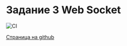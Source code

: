 # Задание 3 Web Socket

![CI](https://github.com/satriks/ahj_webSocket_client_task3/actions/workflows/web.yml/badge.svg)


<a href=https://satriks.github.io/ahj_webSocket_client_task3 target=”_blank”>Страница на github</a>
